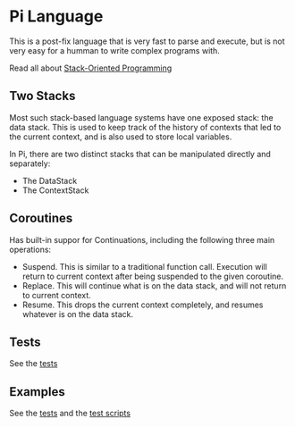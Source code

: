 # Pi Language

This is a post-fix language that is very fast to parse and execute, but is not very easy for a humman to write complex
programs with.

Read all about [Stack-Oriented Programming](https://en.wikipedia.org/wiki/Stack-oriented_programming)

## Two Stacks

Most such stack-based language systems have one exposed stack: the data stack. This is used to keep track of the history
of contexts that led to the current context, and is also used to store local variables.

In Pi, there are two distinct stacks that can be manipulated directly and separately:

* The DataStack
* The ContextStack

## Coroutines

Has built-in suppor for Continuations, including the following three main operations:

* Suspend. This is similar to a traditional function call. Execution will return to current context after being
  suspended to the given coroutine.
* Replace. This will continue what is on the data stack, and will not return to current context.
* Resume. This drops the current context completely, and resumes whatever is on the data stack.

## Tests

See the [tests](/Test/TestPi)

## Examples

See the [tests](/Test/TestPi) and the [test scripts](/Test/TestPi/Scripts)
